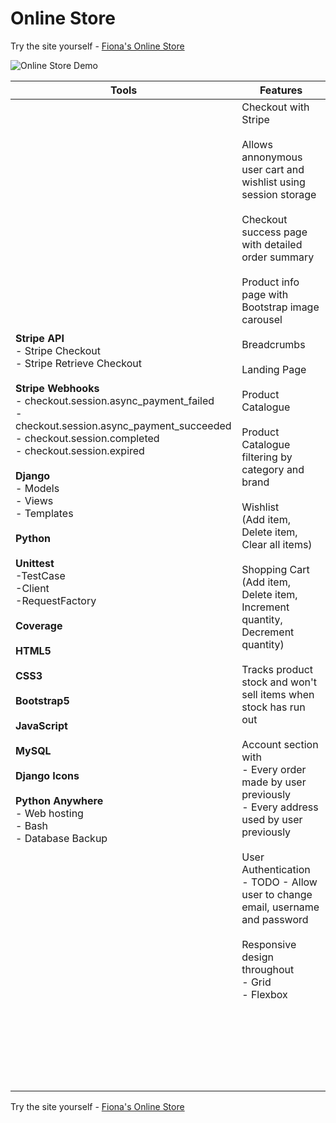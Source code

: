 # Online Store

Try the site yourself - [Fiona's Online Store](https://quinnf.pythonanywhere.com/)

![Online Store Demo](online-store-demo.gif)

| Tools | Features |
| --- | --- | 
| **Stripe API** <br>- Stripe Checkout <br>- Stripe Retrieve Checkout <br><br> **Stripe Webhooks**<br> - checkout.session.async_payment_failed<br> - checkout.session.async_payment_succeeded<br>- checkout.session.completed<br>- checkout.session.expired<br><br> **Django**<br>- Models<br> - Views <br>- Templates<br><br>**Python** <br><br>**Unittest**<br>-TestCase<br>-Client<br>-RequestFactory<br><br>**Coverage**<br><br>  **HTML5** <br><br>  **CSS3** <br><br>  **Bootstrap5** <br><br>  **JavaScript** <br><br> **MySQL** <br><br>  **Django Icons** <br><br>  **Python Anywhere** <br>  - Web hosting <br> - Bash <br> - Database Backup <br><br>| Checkout with Stripe<br><br>Allows annonymous user cart and wishlist using session storage<br><br>Checkout success page with detailed order summary<br><br>Product info page with Bootstrap image carousel<br><br>Breadcrumbs<br><br>Landing Page<br><br>Product Catalogue<br><br>Product Catalogue filtering by category and brand<br><br>Wishlist<br>(Add item, Delete item, Clear all items)<br><br>Shopping Cart <br>(Add item, Delete item, Increment quantity, Decrement quantity)<br><br>Tracks product stock and won't sell items when stock has run out<br><br>Account section with <br> - Every order made by user previously<br> - Every address used by user previously <br><br> User Authentication<br> - TODO - Allow user to change email, username and password<br><br>Responsive design throughout<br> - Grid<br> - Flexbox<br><br><br><br><br><br><br><br>| 

Try the site yourself - [Fiona's Online Store](https://quinnf.pythonanywhere.com/)












 
  

